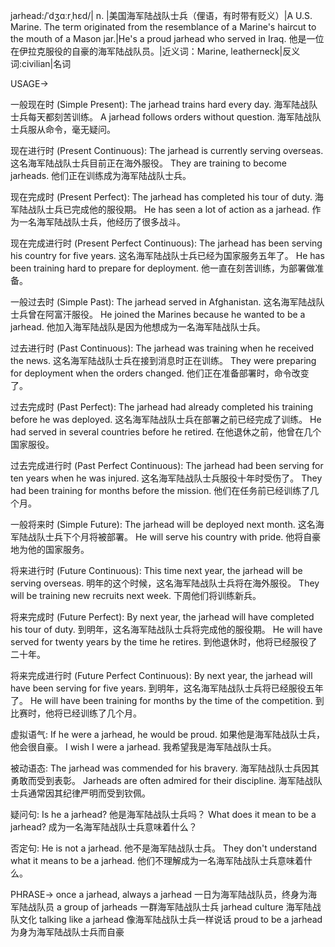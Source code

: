 jarhead:/ˈdʒɑːrˌhɛd/| n. |美国海军陆战队士兵（俚语，有时带有贬义）|A U.S. Marine.  The term originated from the resemblance of a Marine's haircut to the mouth of a Mason jar.|He's a proud jarhead who served in Iraq. 他是一位在伊拉克服役的自豪的海军陆战队员。|近义词：Marine, leatherneck|反义词:civilian|名词

USAGE->

一般现在时 (Simple Present):
The jarhead trains hard every day.  海军陆战队士兵每天都刻苦训练。
A jarhead follows orders without question.  海军陆战队士兵服从命令，毫无疑问。

现在进行时 (Present Continuous):
The jarhead is currently serving overseas.  这名海军陆战队士兵目前正在海外服役。
They are training to become jarheads.  他们正在训练成为海军陆战队士兵。

现在完成时 (Present Perfect):
The jarhead has completed his tour of duty. 海军陆战队士兵已完成他的服役期。
He has seen a lot of action as a jarhead.  作为一名海军陆战队士兵，他经历了很多战斗。

现在完成进行时 (Present Perfect Continuous):
The jarhead has been serving his country for five years.  这名海军陆战队士兵已经为国家服务五年了。
He has been training hard to prepare for deployment. 他一直在刻苦训练，为部署做准备。


一般过去时 (Simple Past):
The jarhead served in Afghanistan.  这名海军陆战队士兵曾在阿富汗服役。
He joined the Marines because he wanted to be a jarhead.  他加入海军陆战队是因为他想成为一名海军陆战队士兵。

过去进行时 (Past Continuous):
The jarhead was training when he received the news.  这名海军陆战队士兵在接到消息时正在训练。
They were preparing for deployment when the orders changed. 他们正在准备部署时，命令改变了。


过去完成时 (Past Perfect):
The jarhead had already completed his training before he was deployed.  这名海军陆战队士兵在部署之前已经完成了训练。
He had served in several countries before he retired.  在他退休之前，他曾在几个国家服役。

过去完成进行时 (Past Perfect Continuous):
The jarhead had been serving for ten years when he was injured.  这名海军陆战队士兵服役十年时受伤了。
They had been training for months before the mission.  他们在任务前已经训练了几个月。


一般将来时 (Simple Future):
The jarhead will be deployed next month.  这名海军陆战队士兵下个月将被部署。
He will serve his country with pride.  他将自豪地为他的国家服务。

将来进行时 (Future Continuous):
This time next year, the jarhead will be serving overseas.  明年的这个时候，这名海军陆战队士兵将在海外服役。
They will be training new recruits next week.  下周他们将训练新兵。


将来完成时 (Future Perfect):
By next year, the jarhead will have completed his tour of duty.  到明年，这名海军陆战队士兵将完成他的服役期。
He will have served for twenty years by the time he retires.  到他退休时，他将已经服役了二十年。


将来完成进行时 (Future Perfect Continuous):
By next year, the jarhead will have been serving for five years.  到明年，这名海军陆战队士兵将已经服役五年了。
He will have been training for months by the time of the competition. 到比赛时，他将已经训练了几个月。


虚拟语气:
If he were a jarhead, he would be proud. 如果他是海军陆战队士兵，他会很自豪。
I wish I were a jarhead. 我希望我是海军陆战队士兵。

被动语态:
The jarhead was commended for his bravery. 海军陆战队士兵因其勇敢而受到表彰。
Jarheads are often admired for their discipline.  海军陆战队士兵通常因其纪律严明而受到钦佩。

疑问句:
Is he a jarhead? 他是海军陆战队士兵吗？
What does it mean to be a jarhead? 成为一名海军陆战队士兵意味着什么？

否定句:
He is not a jarhead. 他不是海军陆战队士兵。
They don't understand what it means to be a jarhead. 他们不理解成为一名海军陆战队士兵意味着什么。

PHRASE->
once a jarhead, always a jarhead 一日为海军陆战队员，终身为海军陆战队员
a group of jarheads 一群海军陆战队士兵
jarhead culture 海军陆战队文化
talking like a jarhead 像海军陆战队士兵一样说话
proud to be a jarhead 为身为海军陆战队士兵而自豪
